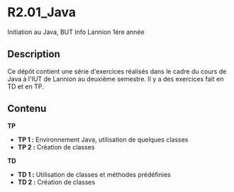 # R2.01_Java

Initiation au Java, BUT Info Lannion 1ère année

## Description

Ce dépôt contient une série d'exercices réalisés dans le cadre du cours de Java à l'IUT de Lannion au deuxième semestre.
Il y a des exercices fait en TD et en TP.

## Contenu
**TP**
- **TP 1 :** Environnement Java, utilisation de quelques classes
- **TP 2 :** Création de classes

**TD**
- **TD 1 :** Utilisation de classes et méthodes prédéfinies
- **TD 2 :** Création de classes

